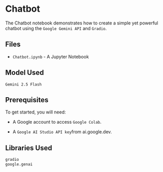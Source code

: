 # Chatbot

The Chatbot notebook demonstrates how to create a simple yet powerful chatbot using the `Google Gemini API` and `Gradio`. 

## Files

- `Chatbot.ipynb` - A Jupyter Notebook

## Model Used
`Gemini 2.5 Flash`

## Prerequisites
To get started, you will need:

- A Google account to access `Google Colab`.

- A `Google AI Studio API key`from ai.google.dev.

## Libraries Used


```python
gradio
google.genai
```